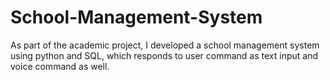 # School-Management-System
As part of the academic project, I developed a school management system using python and SQL, which responds to user command as text input and voice command as well.

